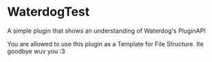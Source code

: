 # WaterdogTest
A simple plugin that shows an understanding of Waterdog's PluginAPI

You are allowed to use this plugin as a Template for File Structure. Ite goodbye wuv you :3
